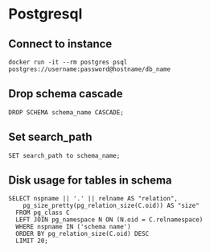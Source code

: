 # Postgresql

## Connect to instance
```
docker run -it --rm postgres psql postgres://username:password@hostname/db_name
```

## Drop schema cascade
```
DROP SCHEMA schema_name CASCADE;
```

## Set search_path
```
SET search_path to schema_name;
```

## Disk usage for tables in schema
```
SELECT nspname || '.' || relname AS "relation",
    pg_size_pretty(pg_relation_size(C.oid)) AS "size"
  FROM pg_class C
  LEFT JOIN pg_namespace N ON (N.oid = C.relnamespace)
  WHERE nspname IN ('schema name')
  ORDER BY pg_relation_size(C.oid) DESC
  LIMIT 20;
```